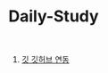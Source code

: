 # Daily-Study

<br/>

1. [깃 깃허브 연동](https://github.com/jihytt/Daily-Study/blob/main/%EA%B9%83%20%EA%B9%83%ED%97%88%EB%B8%8C%20%EC%97%B0%EB%8F%99.md)
